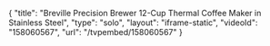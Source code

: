 {
    "title": "Breville Precision Brewer 12-Cup Thermal Coffee Maker in Stainless Steel",
    "type": "solo",
    "layout": "iframe-static",
    "videoId": "158060567",
    "url": "\/tvpembed\/158060567"
}